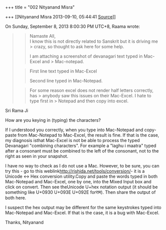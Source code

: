 +++
title = "002 Nityanand Misra"

+++
[[Nityanand Misra	2013-09-10, 05:44:41 [Source](https://groups.google.com/g/samskrita/c/TmZerEH_Uj0)]]



  
  
On Sunday, September 8, 2013 8:00:30 PM UTC+8, Raama wrote:

> 
> > 
> > 
> > Namaste All,  
> I know this is not directly related to Sanskrit but it is driving me > crazy, so thought to ask here for some help.  
> > 
> > I am attaching a screenshot of devanagari text typed in Mac-Excel and > Mac-notepad.  
>   
> > 
> > First line text typed in Mac-Excel  
> > 
> > 
> > Second line typed in Mac-Notepad.  
>   
> > 
> > 
> > For some reason excel does not render half letters correctly, has > anybody saw this issues on their Mac-Excel. I hate to type first in > Notepad and then copy into excel.  
>   
> > 
> > 
> > 

  

Sri Rama Ji

  

How are you keying in (typing) the characters?

  

If I understood you correctly, when you type into Mac-Notepad and copy-paste from Mac-Notepad to Mac-Excel, the result is fine. If that is the case, my diagnosis isthat Mac-Excel is not be able to process the typed Devanagari "combining characters". For example a "laghu i maatra" typed after a consonant must be combined to the left of the consonant, not to the right as seen in your snapshot.

  

I have no way to check as I do not use a Mac. However, to be sure, you can try this - go to this weblink<http://rishida.net/tools/conversion/>- it is a Unicode \<-> Hex conversion utility.Copy and paste the words typed in both Mac-Notepad and Mac-Excel, one by one, into the Mixed Input box and click on convert. Then see theUnicode U+hex notation output (it should be something like U+0930 U+093E U+092E forराम). Then share the output of both here.

  

I suspect the hex output may be different for the same keystrokes typed into Mac-Notepad and Mac-Excel. If that is the case, it is a bug with Mac-Excel.

  

Thanks, Nityanand

